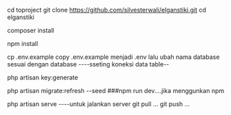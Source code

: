cd toproject
git clone https://github.com/silvesterwali/elganstiki.git
cd elganstiki


composer install

npm install

cp .env.example
copy .env.example menjadi .env lalu ubah nama database sesuai dengan database
----sseting koneksi data table--

php artisan key:generate

php artisan migrate:refresh --seed
###npm run dev....jika menggunkan npm

php artisan serve ----untuk jalankan server
 git pull ... 
 git push ...
